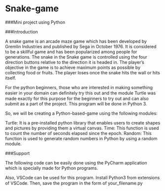 # Snake-game

###Mini project using Python

###Introduction

A snake game is an arcade maze game which has been developed by Gremlin Industries and published by Sega in October 1976. It is considered to be a skillful game and has been popularized among people for generations. The snake in the Snake game is controlled using the four direction buttons relative to the direction it is headed in. The player’s objective in the game is to achieve maximum points as possible by collecting food or fruits. The player loses once the snake hits the wall or hits itself.

For the python beginners, those who are interested in making something easier in your domain can deﬁnitely try this out and the module Turtle was made exactly for this purpose for the beginners to try out and can also submit as a part of the project. This program will be done in Python 3.

So, we will be creating a Python-based-game using the following modules:

Turtle: It is a pre-installed python library that enables users to create shapes and pictures by providing them a virtual canvas.
Time: This function is used to count the number of seconds elapsed since the epoch.
Random: This function is used to generate random numbers in Python by using a random module.

###Support

The following code can be easily done using the PyCharm application which is specially made for Python programs.

Also, VSCode can be used for this program. Install Python3 from extensions of VSCode. Then, save the program in the form of your_ﬁlename.py
